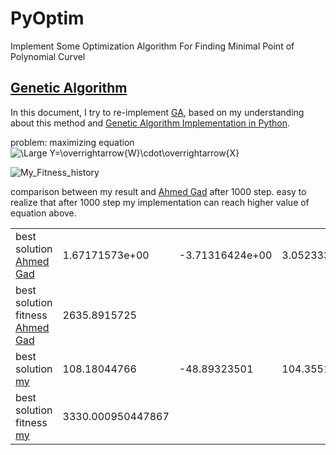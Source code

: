 # PyOptim
Implement Some Optimization Algorithm For Finding Minimal Point of Polynomial Curvel

## [Genetic Algorithm](https://en.wikipedia.org/wiki/Genetic_algorithm)
In this document, I try to re-implement [GA](https://en.wikipedia.org/wiki/Genetic_algorithm),
based on my understanding about this method and [Genetic Algorithm Implementation in Python](https://towardsdatascience.com/genetic-algorithm-implementation-in-python-5ab67bb124a6).

problem:
maximizing equation 
<img src="https://latex.codecogs.com/svg.latex?\Large&space;Y=\overrightarrow{W}\cdot\overrightarrow{X}" title="\Large Y=\overrightarrow{W}\cdot\overrightarrow{X}" />

![My_Fitness_history]()

comparison between my result and [Ahmed Gad](https://towardsdatascience.com/genetic-algorithm-implementation-in-python-5ab67bb124a6) after 1000 step.
easy to realize that after 1000 step my implementation can reach higher value of equation above.

|   |   |   |   |   |   |   |
|---|---|---|---|---|---|---|
| best solution [Ahmed Gad](https://towardsdatascience.com/genetic-algorithm-implementation-in-python-5ab67bb124a6)  | 1.67171573e+00  | -3.71316424e+00 | 3.05233306e+02   | 2.11299501e+00 | -2.00224839e-01   | -3.27807311e+02 |  
| best solution fitness [Ahmed Gad](https://towardsdatascience.com/genetic-algorithm-implementation-in-python-5ab67bb124a6)  | 2635.8915725  |   |   |   |   |   |
| best solution [my]()  | 108.18044766  | -48.89323501  | 104.3551271  |  88.57507076 | -143.86504601  | -86.99125212  |
| best solution fitness [my]()  | 3330.000950447867  |   |   |   |   |   |